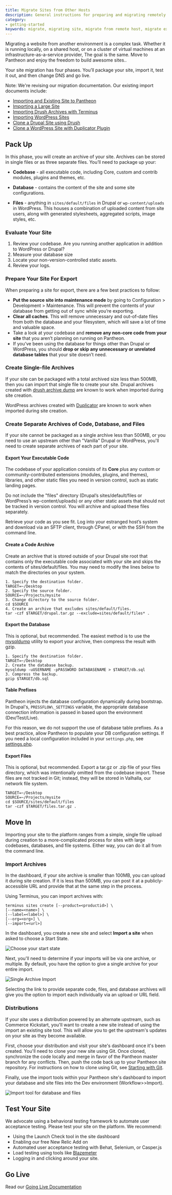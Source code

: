 ```yaml
---
title: Migrate Sites from Other Hosts
description: General instructions for preparing and migrating remotely hosted sites to Pantheon.
category:
- getting-started
keywords: migrate, migrating site, migrate from remote host, migrate existing site, migrate from other host, migrate from another host, how to migrate an existing site, alternate host, another host, migration, migrations, migrates, move site to pantheon, move from remote host, move from current host, move hosts, changing hosting providers, how to move hosting to pantheon
---
```

Migrating a website from another environment is a complex task. Whether it is running locally, on a shared host, or on a cluster of virtual machines at an infrastructure-as-a-service provider, The goal is the same. Move to Pantheon and enjoy the freedom to build awesome sites..

Your site migration has four phases. You’ll package your site, import it, test it out, and then change DNS and go live.

Note: We're revising our migration documentation. Our existing import documents include:

 - [Importing and Existing Site to Pantheon](/docs/articles/sites/create/importing-an-existing-site)
 - [Importing a Large Site](/docs/articles/sites/create/importing-a-large-site)
 - [Importing Drush Archives with Terminus](/docs/articles/sites/create/importing-drush-site-archives-with-terminus)
 - [Importing WordPress Sites](/docs/articles/wordpress/importing-a-wordpress-site/)
 - [Clone a Drupal Site using Drush](/docs/articles/sites/create/clone-a-drupal-site-using-drush)
 - [Clone a WordPress Site with Duplicator Plugin](/docs/articles/wordpress/clone-a-wordpress-site-with-duplicator-plugin)

## Pack Up

In this phase, you will create an archive of your site. Archives can be stored in single files or as three separate files. You’ll need to package up your:

- **Codebase** - all executable code, including Core, custom and contrib modules, plugins and themes, etc.

- **Database** - contains the content of the site and some site configurations.

- **Files** - anything in `sites/default/files` in Drupal or `wp-content/uploads` in WordPress. This houses a combination of uploaded content from site users, along with generated stylesheets, aggregated scripts, image styles, etc.

### Evaluate Your Site

1. Review your codebase. Are you running another application in addition to WordPress or Drupal?
2. Measure your database size
3. Locate your non-version-controlled static assets.
4. Review your logs.

### Prepare Your Site For Export

When preparing a site for export, there are a few best practices to follow:

* **Put the source site into maintenance mode** by going to Configuration > Development > Maintenance. This will prevent the contents of your database from getting out of sync while you’re exporting.
* **Clear all caches**. This will remove unnecessary and out-of-date files from both the database and your filesystem, which will save a lot of time and valuable space.
* Take a look at your codebase and **remove any non-core code from your site** that you aren’t planning on running on Pantheon.
* If you’ve been using the database for things other than Drupal or WordPress, you should **drop or skip any unnecessary or unrelated database tables** that your site doesn’t need.

### Create Single-file Archives
If your site can be packaged with a total archived size less than 500MB, then you can import that single file to create your site.
Drupal archives created with [drush archive dump](http://drushcommands.com/drush-6x/archive/archive-dump) are known to work when imported during site creation.
<!--@TODO: Test archives created with [Backup and Migrate](https://www.drupal.org/project/backup_migrate).-->

WordPress archives created with [Duplicator](https://wordpress.org/plugins/duplicator/) are known to work when imported during site creation.
<!--@TODO: Test archives created with BackupBuddy-->
<!--@TODO: Identify other backup creation solutions for WordPress.-->

### Create Separate Archives of Code, Database, and Files

If your site cannot be packaged as a single archive less than 500MB, or you need to use an upstream other than "Vanilla" Drupal or WordPress, you'll need to create separate archives of each part of your site.

#### Export Your Executable Code

The codebase of your application consists of  its **Core** plus any custom or community-contributed extensions (modules, plugins, and themes), libraries, and other static files you need in version control, such as static landing pages.

Do not include the "files" directory (Drupal’s sites/default/files or WordPress’s wp-content/uploads) or any other static assets that should not be tracked in version control. You will archive and upload these files separately.

Retrieve your code as you see fit. Log into your estranged host’s system and download via an SFTP client, through CPanel, or with the SSH from the command line.


#### Create a Code Archive

Create an archive that is stored outside of your Drupal site root that contains only the executable code associated with your site and skips the contents of sites/default/files. You may need to modify the lines below to match the directories on your system.
```
1. Specify the destination folder.
TARGET=~/Desktop
2. Specify the source folder.
SOURCE=~/Projects/mysite
3. Change directory to the source folder.
cd $SOURCE
4. Create an archive that excludes sites/default/files.
tar -czf $TARGET/drupal.tar.gz --exclude=sites/default/files* .
```
#### Export the Database

This is optional, but recommended. The easiest method is to use the [mysqldump](http://dev.mysql.com/doc/refman/5.5/en/mysqldump.html) utility to export your archive, then compress the result with gzip.

```  
1. Specify the destination folder.
TARGET=~/Desktop
2. Create the database backup.
mysqldump -uUSERNAME -pPASSWORD DATABASENAME > $TARGET/db.sql
3. Compress the backup.
gzip $TARGET/db.sql
```

<!--@TODO: test/document phpmyadmin dumps, ssh source-->

#### Table Prefixes

Pantheon injects the database configuration dynamically during bootstrap. In Drupal's, `PRESSFLOW\_SETTINGS` variable, the appropriate database connection information is passed in based upon the environment (Dev/Test/Live).

For this reason, we do not support the use of database table prefixes. As a best practice, allow Pantheon to populate your DB configuration settings. If you need a local configuration included in your `settings.php`, see [settings.php](/source/docs/articles/drupal/configuring-settings-php).

#### Export Files

This is optional, but recommended. Export a tar.gz or .zip file of your files directory, which was intentionally omitted from the codebase import. These files are not tracked in Git; instead, they will be stored in Valhalla, our network file system.

```
TARGET=~/Desktop
SOURCE=~/Projects/mysite
cd $SOURCE/sites/default/files
tar -czf $TARGET/files.tar.gz .
```


## Move In

Importing your site to the platform ranges from a simple, single file upload during creation to a more-complicated process for sites with large codebases, databases, and file systems. Either way, you can do it all from the command line.

### Import Archives

In the dashboard, if your site archive is smaller than 100MB, you can upload it during site creation. If it is less than 500MB, you can post it at a publicly-accessible URL and provide that at the same step in the process.

Using Terminus, you can import archives with:
```
terminus sites create [--product=<productid>] \
[--name=<name>] \
[--label=<label>] \
[--org=<org>] \
[--import=<url>]
```

In the dashboard, you create a new site and select **Import a site** when asked to choose a Start State.

![Choose your start state](/source/docs/assets/images/choose-your-start-state.png)

Next, you'll need to determine if your imports will be via one archive, or multiple. By default, you have the option to give a single archive for your entire import.

![Single Archive Import](/source/docs/assets/images/single-archive-import.png)

Selecting the link to provide separate code, files, and database archives will give you the option to import each individually via an upload or URL field.

### Distributions

If your site uses a distribution powered by an alternate upstream, such as Commerce Kickstart, you'll want to create a new site instead of using the import an existing site tool. This will allow you to get the upstream's updates on your site as they become available.

First, choose your distribution and visit your site's dashboard once it's been created. You'll need to clone your new site using Git. Once cloned, synchronize the code locally and merge in favor of the Pantheon master branch for any conflicts. Then, push the code back up to your Pantheon site repository. For instructions on how to clone using Git, see [Starting with Git](/docs/articles/local/starting-with-git/).

Finally, use the import tools within your Pantheon site's dashboard to import your database and site files into the Dev environment (Workflow>>Import).

![Import tool for database and files](/source/docs/assets/images/import-tool-db-and-files.png)

## Test Your Site

We advocate using a behavioral testing framework to automate user acceptance testing. Please test your site on the platform. We recommend:
 - Using the Launch Check tool in the site dashboard
 - Enabling our free New Relic Add on
 - Automated user acceptance testing with Behat, Selenium, or Casper.js
 - Load testing using tools like [Blazemeter](/docs/guides/load-testing-with-blazemeter/)
 - Logging in and clicking around your site.


## Go Live
Read our [Going Live Documentation](/docs/articles/going-live)
